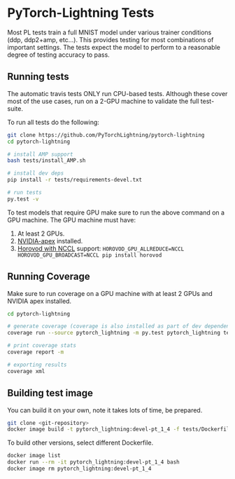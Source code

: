 # PyTorch-Lightning Tests
Most PL tests train a full MNIST model under various trainer conditions (ddp, ddp2+amp, etc...).
This provides testing for most combinations of important settings.
The tests expect the model to perform to a reasonable degree of testing accuracy to pass.

## Running tests
The automatic travis tests ONLY run CPU-based tests. Although these cover most of the use cases,
run on a 2-GPU machine to validate the full test-suite.


To run all tests do the following:
```bash
git clone https://github.com/PyTorchLightning/pytorch-lightning
cd pytorch-lightning

# install AMP support
bash tests/install_AMP.sh

# install dev deps
pip install -r tests/requirements-devel.txt

# run tests
py.test -v
```

To test models that require GPU make sure to run the above command on a GPU machine.
The GPU machine must have:
1. At least 2 GPUs.
2. [NVIDIA-apex](https://github.com/NVIDIA/apex#linux) installed.
3. [Horovod with NCCL](https://horovod.readthedocs.io/en/stable/gpus_include.html) support: `HOROVOD_GPU_ALLREDUCE=NCCL HOROVOD_GPU_BROADCAST=NCCL pip install horovod`


## Running Coverage   
Make sure to run coverage on a GPU machine with at least 2 GPUs and NVIDIA apex installed. 

```bash
cd pytorch-lightning

# generate coverage (coverage is also installed as part of dev dependencies under tests/requirements-devel.txt)
coverage run --source pytorch_lightning -m py.test pytorch_lightning tests examples -v

# print coverage stats
coverage report -m

# exporting results
coverage xml
```

## Building test image

You can build it on your own, note it takes lots of time, be prepared.
```bash
git clone <git-repository>
docker image build -t pytorch_lightning:devel-pt_1_4 -f tests/Dockerfile --build-arg TORCH_VERSION=1.4 .
```
To build other versions, select different Dockerfile.
```bash
docker image list
docker run --rm -it pytorch_lightning:devel-pt_1_4 bash
docker image rm pytorch_lightning:devel-pt_1_4
```
